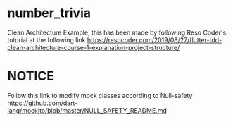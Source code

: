 # number_trivia

Clean Architecture Example, this has been made by following Reso Coder's tutorial at the following link
https://resocoder.com/2019/08/27/flutter-tdd-clean-architecture-course-1-explanation-project-structure/
# NOTICE
Follow this link to modify mock classes according to Null-safety
https://github.com/dart-lang/mockito/blob/master/NULL_SAFETY_README.md
